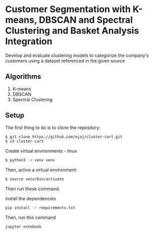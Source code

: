 # Customer Segmentation with K-means, DBSCAN and Spectral Clustering and Basket Analysis Integration
Develop and evaluate clustering models to categorize the company's customers using a dataset referenced in the given source

## Algorithms
1. K-means
2. DBSCAN
3. Spectral Clustering

## Setup

The first thing to do is to clone the repository:

```sh
$ git clone https://github.com/ejaj/cluster-cart.git
$ cd cluster-cart
```
Create virtual environments - linux
```sh
$ python3 -m venv venv
```
Then, active a virtual environment:

```sh
$ source venv/bin/activate
```
Then run these command.

install the dependencies

```sh
pip install -r requirements.txt
```
Then, run this command
```sh
jupyter notebook 
```
